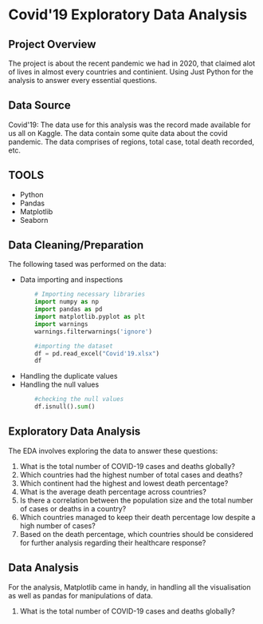 # Covid'19 Exploratory Data Analysis
## Project Overview
  The project is about the recent pandemic we had in 2020, that claimed alot of lives in almost every countries and continient. Using Just Python for the analysis to answer every essential questions.

## Data Source 
 Covid'19: The data use for this analysis was the record made available for us all on Kaggle. The data contain some quite data about the covid pandemic. The data comprises of regions, total case, total death recorded, etc.

 ## TOOLS
 - Python
 - Pandas
 - Matplotlib
 - Seaborn

## Data Cleaning/Preparation
The following tased was performed on the data:
- Data importing and inspections
  ``` python
      # Importing necessary libraries
      import numpy as np
      import pandas as pd
      import matplotlib.pyplot as plt
      import warnings
      warnings.filterwarnings('ignore')

      #importing the dataset
      df = pd.read_excel("Covid'19.xlsx")
      df

  ```
- Handling the duplicate values
- Handling the null values
  ``` python
      #checking the null values
      df.isnull().sum()

  ```

## Exploratory Data Analysis
  The EDA involves exploring the data to answer these questions:
 1. What is the total number of COVID-19 cases and deaths globally?
 2. Which countries had the highest number of total cases and deaths?
 3. Which continent had the highest and lowest death percentage?
 4. What is the average death percentage across countries?
 5. Is there a correlation between the population size and the total number of cases or deaths in a country?
 6.  Which countries managed to keep their death percentage low despite a high number of cases?
 7.  Based on the death percentage, which countries should be considered for further analysis regarding their healthcare response?

## Data Analysis
For the analysis, Matplotlib came in handy, in handling all the visualisation as well as pandas for manipulations of data.

1. What is the total number of COVID-19 cases and deaths globally?
   
